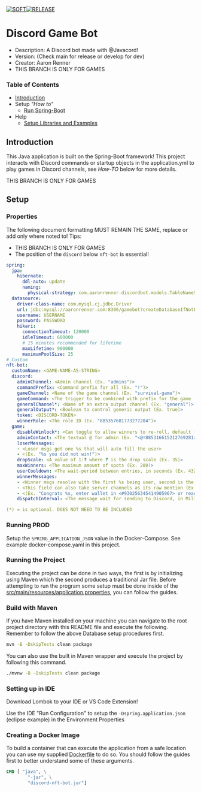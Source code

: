 [![SOFT](https://github.com/Aman7123/discord-game-bot/actions/workflows/SOFT.yml/badge.svg?branch=develop)](https://github.com/Aman7123/discord-game-bot/actions/workflows/SOFT.yml)[![RELEASE](https://github.com/Aman7123/discord-game-bot/actions/workflows/RELEASE.yml/badge.svg?branch=main)](https://github.com/Aman7123/discord-game-bot/actions/workflows/RELEASE.yml)

# Discord Game Bot
* Description: A Discord bot made with @Javacord!
* Version: (Check main for release or develop for dev)
* Creator: Aaron Renner
* THIS BRANCH IS ONLY FOR GAMES

### Table of Contents
* [Introduction](#introduction)
* Setup *"How to"*
  * [Run Spring-Boot](#running-the-project)
* Help
  * [Setup Libraries and Examples](#libraries)
  
## Introduction

This Java application is built on the Spring-Boot framework! This project interacts with Discord commands or startup objects in the application.yml to play games in Discord channels, see *How-TO* below for more details.

THIS BRANCH IS ONLY FOR GAMES

## Setup
### Properties
The following document formatting MUST REMAIN THE SAME, replace or add only where noted to!
Tips:
* THIS BRANCH IS ONLY FOR GAMES
* The position of the `discord` below `nft-bot` is essential!

``` yaml
spring:
  jpa:
    hibernate:
      ddl-auto: update
      naming:
        physical-strategy: com.aaronrenner.discordbot.models.TableNameStrategy
  datasource:
    driver-class-name: com.mysql.cj.jdbc.Driver
    url: jdbc:mysql://aaronrenner.com:8306/gamebot?createDatabaseIfNotExist=true
    username: USERNAME
    password: PASSWORD
    hikari:
      connectionTimeout: 120000
      idleTimeout: 600000
      # 15 minutes recommended for lifetime
      maxLifetime: 900000
      maximumPoolSize: 25
# Custom
nft-bot:
  customName: <GAME-NAME-AS-STRING>
  discord:
    adminChannel: <Admin channel (Ex. "admins")>
    commandPrefix: <Command prefix for all (Ex. "!")>
    gameChannel: <Name of the game channel (Ex. "survival-game")>
    gameCommand: <The trigger to be combined with prefix for the game (Ex. "survive")>
    generalChannel*: <Name of an extra output channel (Ex. "general")>
    generalOutput*: <Boolean to control generic output (Ex. true)>
    token: <DISCORD-TOKEN>
    winnerRole: <The role ID (Ex. "885357681773277204")>
  game:
    disableWinlock*: <Can toggle to allow winners to re-roll, default false (Ex. true)>
    adminContact: <The textual @ for admin (Ex. "<@!885316615212769281>")>
    loserMessages:
    - <Loser msgs get one %s that will auto fill the user>
    - <(Ex. "%s you did not win!")>
    dropScale: <A value of 1:? where ? is the drop scale (Ex. 35)>
    maxWinners: <The maximum amount of spots (Ex. 200)>
    userCooldown: <The wait-period between entries, in seconds (Ex. 43200 equals 12hrs)>
    winnerMessages:
    - <Winner msgs resolve with the first %s being user, second is the adminContact>
    - <This field can also take server channels as its raw mention (Ex. <#930256345414905967>)>
    - <(Ex. "Congrats %s, enter wallet in <#930256345414905967> or reach out to %s with questions!")>
    dispatchInterval: <The message wait for sending to Discord, in Milis (Ex. 1000 equals 1 seconds)>

(*) = is optional. DOES NOT NEED TO BE INCLUDED
```

### Running PROD
Setup the `SPRING_APPLICATION_JSON` value in the Docker-Compose. See example docker-compose.yaml in this project.

### Running the Project

Executing the project can be done in two ways, the first is by initializing using Maven which the second produces a traditional Jar file. Before attempting to run the program some setup must be done inside of the [src/main/resources/application.properties](src/main/resources/application.yml), you can follow the guides.

### Build with Maven

If you have Maven installed on your machine you can navigate to the root project directory with this README file and execute the following. Remember to follow the above Database setup procedures first.
```sh
mvn -B -DskipTests clean package
```
You can also use the built in Maven wrapper and execute the project by following this command.
```sh
./mvnw -B -DskipTests clean package
```
### Setting up in IDE

Download Lombok to your IDE or VS Code Extension!

Use the IDE "Run Configuration" to setup the `-Dspring.application.json` (eclipse example) in the Environment Properties

### Creating a Docker Image

To build a container that can execute the application from a safe location you can use my supplied [Dockerfile](Dockerfile) to do so. You should follow the guides first to better understand some of these arguments.

```Dockerfile
CMD [ "java", \
        "-jar", \
        "discord-nft-bot.jar"]
```